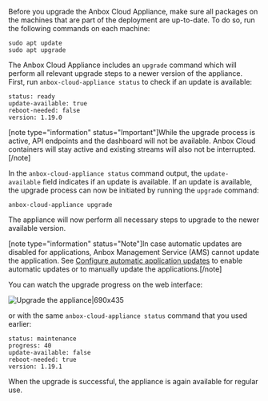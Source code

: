 Before you upgrade the Anbox Cloud Appliance, make sure all packages on the machines that are part of the deployment are up-to-date. To do so, run the following commands on each machine:

    sudo apt update
    sudo apt upgrade

The Anbox Cloud Appliance includes an `upgrade` command which will perform all relevant upgrade steps to a newer version of the appliance.  First, run `anbox-cloud-appliance status` to check if an update is available:

    status: ready
    update-available: true
    reboot-needed: false
    version: 1.19.0

[note type="information" status="Important"]While the upgrade process is active, API endpoints and the dashboard will not be available. Anbox Cloud containers will stay active and existing streams will also not be interrupted.[/note]

In the `anbox-cloud-appliance status` command output, the `update-available` field indicates if an update is available. If an update is available, the upgrade process can now be initiated by running the `upgrade` command:

    anbox-cloud-appliance upgrade

The appliance will now perform all necessary steps to upgrade to the newer available version. 

[note type="information" status="Note"]In case automatic updates are disabled for applications, Anbox Management Service (AMS) cannot update the application. See [Configure automatic application updates](https://discourse.ubuntu.com/t/24201#configure-automatic-updates) to enable automatic updates or to manually update the applications.[/note]

You can watch the upgrade progress on the web interface:

![Upgrade the appliance|690x435](https://assets.ubuntu.com/v1/1093e239-update_appliance.png)

 or with the same `anbox-cloud-appliance status` command that you used earlier:

    status: maintenance
    progress: 40
    update-available: false
    reboot-needed: true
    version: 1.19.1

When the upgrade is successful, the appliance is again available for regular use.
